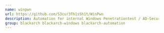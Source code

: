 ```yaml
---
name: winpwn
url: https://github.com/S3cur3Th1sSh1t/WinPwn
description: Automation for internal Windows Penetrationtest / AD-Security.
group: blackarch blackarch-windows blackarch-automation
---
```

